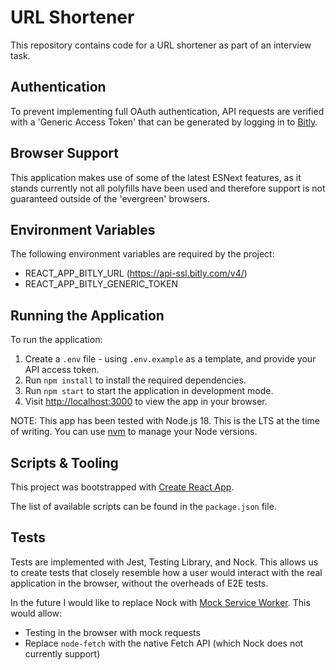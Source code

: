 # URL Shortener

This repository contains code for a URL shortener as part of an interview task.

## Authentication

To prevent implementing full OAuth authentication, API requests are verified with a 'Generic Access Token' that can be generated by logging in to [Bitly](https://app.bitly.com/settings/api/).

## Browser Support

This application makes use of some of the latest ESNext features, as it stands currently not all polyfills have been used and therefore support is not guaranteed outside of the 'evergreen' browsers.

## Environment Variables

The following environment variables are required by the project:

* REACT_APP_BITLY_URL (https://api-ssl.bitly.com/v4/)
* REACT_APP_BITLY_GENERIC_TOKEN

## Running the Application

To run the application:

1. Create a `.env` file - using `.env.example` as a template, and provide your API access token.
2. Run `npm install` to install the required dependencies.
3. Run `npm start` to start the application in development mode.
4. Visit [http://localhost:3000](http://localhost:3000) to view the app in your browser.

NOTE: This app has been tested with Node.js 18. This is the LTS at the time of writing. You can use [nvm](https://github.com/nvm-sh/nvm) to manage your Node versions.

## Scripts & Tooling

This project was bootstrapped with [Create React App](https://github.com/facebook/create-react-app).

The list of available scripts can be found in the `package.json` file.

## Tests

Tests are implemented with Jest, Testing Library, and Nock. This allows us to create tests that closely resemble how a user would interact with the real application in the browser, without the overheads of E2E tests.

In the future I would like to replace Nock with [Mock Service Worker](https://mswjs.io/). This would allow:

* Testing in the browser with mock requests
* Replace `node-fetch` with the native Fetch API (which Nock does not currently support)
